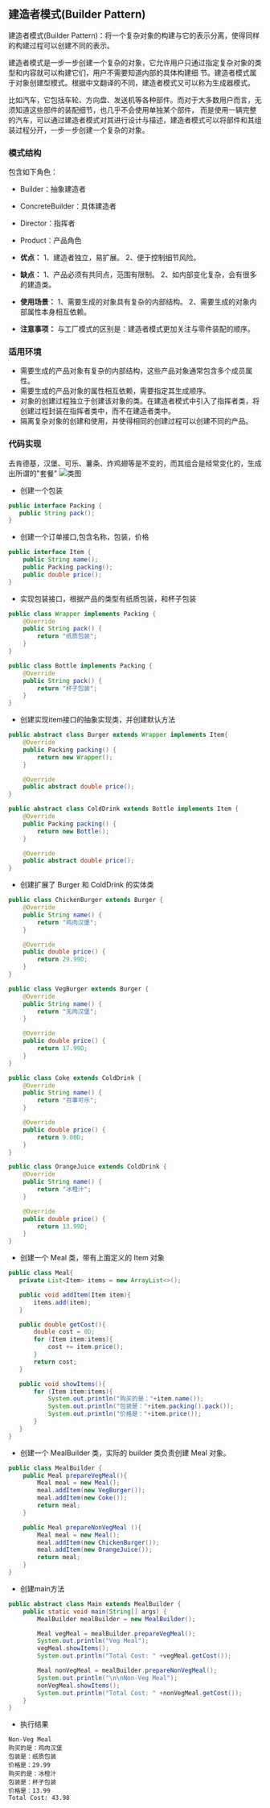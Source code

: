 ## 建造者模式(Builder Pattern)
建造者模式(Builder Pattern)：将一个复杂对象的构建与它的表示分离，使得同样的构建过程可以创建不同的表示。

建造者模式是一步一步创建一个复杂的对象，它允许用户只通过指定复杂对象的类型和内容就可以构建它们，用户不需要知道内部的具体构建细
节。建造者模式属于对象创建型模式。根据中文翻译的不同，建造者模式又可以称为生成器模式。

比如汽车，它包括车轮、方向盘、发送机等各种部件。而对于大多数用户而言，无须知道这些部件的装配细节，也几乎不会使用单独某个部件，
而是使用一辆完整的汽车，可以通过建造者模式对其进行设计与描述，建造者模式可以将部件和其组装过程分开，一步一步创建一个复杂的对象。

### 模式结构
包含如下角色：
- Builder：抽象建造者
- ConcreteBuilder：具体建造者
- Director：指挥者
- Product：产品角色

- **优点：** 1、建造者独立，易扩展。 2、便于控制细节风险。
- **缺点：** 1、产品必须有共同点，范围有限制。 2、如内部变化复杂，会有很多的建造类。
- **使用场景：**  1、需要生成的对象具有复杂的内部结构。 2、需要生成的对象内部属性本身相互依赖。
- **注意事项：** 与工厂模式的区别是：建造者模式更加关注与零件装配的顺序。

### 适用环境
- 需要生成的产品对象有复杂的内部结构，这些产品对象通常包含多个成员属性。
- 需要生成的产品对象的属性相互依赖，需要指定其生成顺序。
- 对象的创建过程独立于创建该对象的类。在建造者模式中引入了指挥者类，将创建过程封装在指挥者类中，而不在建造者类中。
- 隔离复杂对象的创建和使用，并使得相同的创建过程可以创建不同的产品。

### 代码实现
去肯德基，汉堡、可乐、薯条、炸鸡翅等是不变的，而其组合是经常变化的，生成出所谓的"套餐"
![类图](../../img/designPattern/creational/builder/Package%20builder.png)

- 创建一个包装
```java
public interface Packing {
   public String pack();
}
```
- 创建一个订单接口,包含名称，包装，价格
```java
public interface Item {
    public String name();
    public Packing packing();
    public double price();
}
```
- 实现包装接口，根据产品的类型有纸质包装，和杯子包装
```java
public class Wrapper implements Packing {
    @Override
    public String pack() {
        return "纸质包装";
    }
}
```
```java
public class Bottle implements Packing {
    @Override
    public String pack() {
        return "杯子包装";
    }
}
```
- 创建实现item接口的抽象实现类，并创建默认方法
```java
public abstract class Burger extends Wrapper implements Item{
    @Override
    public Packing packing() {
        return new Wrapper();
    }

    @Override
    public abstract double price();
}
```
```java
public abstract class ColdDrink extends Bottle implements Item {
    @Override
    public Packing packing() {
        return new Bottle();
    }

    @Override
    public abstract double price();
}
```
- 创建扩展了 Burger 和 ColdDrink 的实体类
```java
public class ChickenBurger extends Burger {
    @Override
    public String name() {
        return "鸡肉汉堡";
    }

    @Override
    public double price() {
        return 29.99D;
    }
}
```
```java
public class VegBurger extends Burger {
    @Override
    public String name() {
        return "无肉汉堡";
    }

    @Override
    public double price() {
        return 17.99D;
    }
}
```
```java
public class Coke extends ColdDrink {
    @Override
    public String name() {
        return "百事可乐";
    }

    @Override
    public double price() {
        return 9.00D;
    }
}
```
```java
public class OrangeJuice extends ColdDrink {
    @Override
    public String name() {
        return "冰橙汁";
    }

    @Override
    public double price() {
        return 13.99D;
    }
}
```
- 创建一个 Meal 类，带有上面定义的 Item 对象
 ```java
public class Meal{
    private List<Item> items = new ArrayList<>();

    public void addItem(Item item){
        items.add(item);
    }

    public double getCost(){
        double cost = 0D;
        for (Item item:items){
            cost += item.price();
        }
        return cost;
    }

    public void showItems(){
        for (Item item:items){
            System.out.println("购买的是："+item.name());
            System.out.println("包装是："+item.packing().pack());
            System.out.println("价格是："+item.price());
        }
    }
}
```
- 创建一个 MealBuilder 类，实际的 builder 类负责创建 Meal 对象。
```java
public class MealBuilder {
    public Meal prepareVegMeal(){
        Meal meal = new Meal();
        meal.addItem(new VegBurger());
        meal.addItem(new Coke());
        return meal;
    }

    public Meal prepareNonVegMeal (){
        Meal meal = new Meal();
        meal.addItem(new ChickenBurger());
        meal.addItem(new OrangeJuice());
        return meal;
    }
}
```
- 创建main方法
```java
public abstract class Main extends MealBuilder {
    public static void main(String[] args) {
        MealBuilder mealBuilder = new MealBuilder();

        Meal vegMeal = mealBuilder.prepareVegMeal();
        System.out.println("Veg Meal");
        vegMeal.showItems();
        System.out.println("Total Cost: " +vegMeal.getCost());

        Meal nonVegMeal = mealBuilder.prepareNonVegMeal();
        System.out.println("\n\nNon-Veg Meal");
        nonVegMeal.showItems();
        System.out.println("Total Cost: " +nonVegMeal.getCost());
    }
}
```
- 执行结果
```
Non-Veg Meal
购买的是：鸡肉汉堡
包装是：纸质包装
价格是：29.99
购买的是：冰橙汁
包装是：杯子包装
价格是：13.99
Total Cost: 43.98
```

